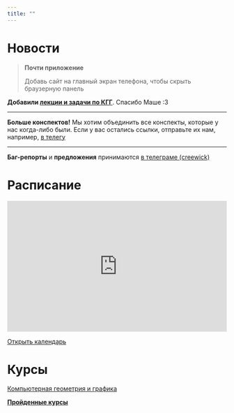 ```yaml
---
title: ""
---
```


# Новости

> **Почти приложение**
>
> Добавь сайт на главный экран телефона, чтобы скрыть браузерную панель

**Добавили [лекции и задачи по КГГ](courses/cgg)**. Спасибо Маше :3

---

**Больше конспектов!** Мы хотим объединить все конспекты, которые у нас когда-либо были. Если у вас остались ссылки, отправьте их нам, например, [в телегу](https://t.me/creewick)

---

**Баг-репорты** и **предложения** принимаются [в телеграме (creewick)](http://t-do.ru/creewick)

# Расписание

<iframe src="https://calendar.google.com/calendar/embed?showTitle=0&amp;showNav=0&amp;showDate=0&amp;showPrint=0&amp;showTabs=0&amp;showCalendars=0&amp;showTz=0&amp;mode=AGENDA&amp;height=300&amp;wkst=2&amp;bgcolor=%23ffffff&amp;src=cijps4dd37nh36sd4pctbt5m9k%40group.calendar.google.com&amp;color=%235A6986&amp;ctz=Asia%2FYekaterinburg" style="border-width:0" width="100%" height="300" frameborder="0" scrolling="no"></iframe>

[Открыть календарь](calendar)

# Курсы

[Компьютерная геометрия и графика](courses/cgg)

**[Пройденные курсы](courses/)**